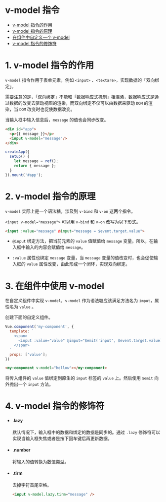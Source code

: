 # v-model 指令

- [v-model 指令的作用](#1-作用)
- [v-model 指令的原理](#02-原理)
- [在组件中自定义一个 v-model](#03-在组件中使用)
- [v-model 指令的修饰符](#04-v-model-指令的修饰符)


# 1. v-model 指令的作用
`v-model` 指令作用于表单元素，例如 `<input>` 、`<textare>`，实现数据的「双向绑定」。

需要注意的是，「双向绑定」不能和「数据响应式机制」相混淆，数据响应式是通过数据的改变去驱动视图的渲染，而双向绑定不仅可以由数据来驱动 `DOM` 的渲染，当 `DOM` 改变时也促使数据改变。

当输入框中输入信息后，`message` 的值也会同步改变。

```html
<div id="app">
  <p>{{ message }}</p>
  <input v-model="message"/>
</div>
```

```js
createApp({
  setup() {
    let message = ref();
    return { message };
  }
}).mount('#app');
```


# 2. v-model 指令的原理
`v-model` 实际上是一个语法糖，涉及到 `v-bind` 和 `v-on` 这两个指令。

`<input v-model="message">` 可以用 `v-bind` 和 `v-on` 改写为以下形式。

```html
<input :value="message" @imput="message = $event.target.value">
```

- `@input` 绑定方法，把当前元素的 `value` 值赋值给 `message` 变量。所以，在输入框中输入的内容会赋值给 `message`。

- `:value` 属性也绑定 `message` 变量，当 `message` 变量的值改变时，也会促使输入框的 `value` 属性改变，由此形成一个闭环，实现双向绑定。


# 3. 在组件中使用 v-model
在自定义组件中实现 `v-model`，`v-model` 作为语法糖应该满足方法名为 `imput`，属性名为 `value` 。

创建下面的自定义组件。
```js
Vue.component('my-component', {
  template: `
    <span>
      <input :value="value" @imput="$emit('input', $event.target.value)"/>
    </span>
  `
  props: ['value'];
})
```

```html
<my-component v-model="hellow"></my-component>
```

将传入组件的 `value` 值绑定到原生的 `imput` 标签的 `value` 上。然后使用 `$emit` 向外抛出一个 `input` 方法。


# 4. v-model 指令的修饰符
- #### .lazy
  默认情况下，输入框中的数据和绑定的数据是同步的。通过 `.lazy` 修饰符可以实现当输入框失焦或者是按下回车键后再更新数据。

- #### .number
  将输入的值转换为数值类型。

- #### .tirm
  去掉字符首尾空格。

  ```html
  <input v-model.lazy.tirm="message" />
  ```

